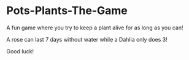 # Pots-Plants-The-Game
A fun game where you try to keep a plant alive for as long as you can! 

A rose can last 7 days without water while a Dahlia only does 3!

Good luck!
